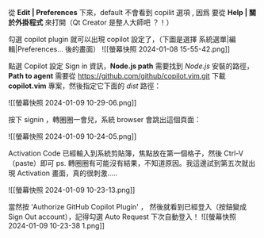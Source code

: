 從 **Edit | Preferences** 下來，default 不會看到 copilit 選項 , 因爲 要從 **Help | 關於外掛程式** 來打開（Qt Creator 是整人大師吧 ？！）

勾選 copilot plugin 就可以出現 copilot 設定了，（下圖是選擇 系統選單|編輯|Preferences... 後的畫面）
![[螢幕快照 2024-01-08 15-55-42.png]]


點選 Copilot 設定 Sign in 資訊，**Node.js path** 需要找到 *Node.js* 安裝的路徑，**Path to agent** 需要從 https://github.com/github/copilot.vim.git 下載 **copilot.vim** 專案，然後指定它下面的 *dist* 路徑：

![[螢幕快照 2024-01-09 10-29-06.png]]

按下 signin ，轉圈圈一會兒，系統 browser 會跳出這個頁面：

![[螢幕快照 2024-01-09 10-24-05.png]]

Activation Code 已經輸入到系統剪貼簿，焦點放在第一個格子，然後 Ctrl-V （paste）即可
ps. 轉圈圈有可能沒有結果，不知道原因。我這邊試到第五次就出現 Activation 畫面，真的很刺激.....

![[螢幕快照 2024-01-09 10-23-13.png]]

當然按 ‘Authorize GitHub Copilot Plugin' ， 然後就看到已經登入（按鈕變成 Sign Out account），記得勾選 Auto Request 下次自動登入！
![[螢幕快照 2024-01-09 10-23-38 1.png]]